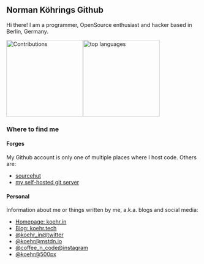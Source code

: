 ## Norman Köhrings Github

Hi there! I am a programmer, OpenSource enthusiast and hacker based in Berlin, Germany. 

<img height="200px" src="https://github-readme-stats.vercel.app/api?username=nkoehring&show_icons=true&count_private=true&include_all_commits=true&theme=calm" alt="Contributions" /><img height="200px" src="https://github-readme-stats.vercel.app/api/top-langs/?username=nkoehring&hide=php,html,css&layout=compact&theme=calm" alt="top languages" />


### Where to find me

#### Forges

My Github account is only one of multiple places where I host code. Others are:

* [sourcehut](https://sr.ht/~koehr/)
* [my self-hosted git server](https://git.koehr.in)

#### Personal

Information about me or things written by me, a.k.a. blogs and social media:

* [Homepage: koehr.in](https://koehr.in)
* [Blog: koehr.tech](https://koehr.tech)
* [@koehr_in@twitter](https://twitter.com/koehr_in)
* [@koehr@mstdn.io](https://mstdn.io/@koehr)
* [@coffee_n_code@instagram](https://instagram.com/coffee_n_code)
* [@koehr@500px](https://500px.com/koehr)
